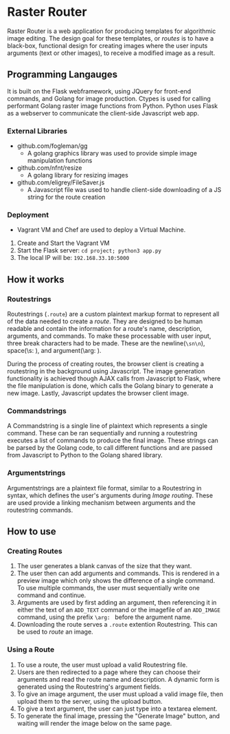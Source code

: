 # Raster Router
Raster Router is a web application for producing templates for algorithmic image editing. The design goal for these templates, or _routes_ is to have a black-box, functional design for creating images where the user inputs arguments (text or other images), to receive a modified image as a result. 

## Programming Langauges
It is built on the Flask webframework, using JQuery for front-end commands, and Golang for image production. Ctypes is used for calling performant Golang
raster image functions from Python. Python uses Flask as a webserver to communicate the client-side Javascript web app.

### External Libraries
- github.com/fogleman/gg
   + A golang graphics library was used to provide simple image manipulation functions
- github.com/nfnt/resize
   + A golang library for resizing images
- github.com/eligrey/FileSaver.js
   + A Javascript file was used to handle client-side downloading of a JS string for the route creation

### Deployment
- Vagrant VM and Chef are used to deploy a Virtual Machine.
1. Create and Start the Vagrant VM
2. Start the Flask server: `cd project; python3 app.py`
3. The local IP will be: `192.168.33.10:5000`

## How it works
### Routestrings
Routestrings (`.route`) are a custom plaintext markup format to represent all of the data needed to create a _route_. They are designed to be human readable and contain the information for a route's name, description, arguments, and commands. To make these processable with user input, three break characters had to be made. These are the newline(`\sn\n`), space(\s: ), and argument(\arg: ).

During the process of creating routes, the browser client is creating a routestring in the background using Javascript. The image generation functionality is achieved though AJAX calls from Javascript to Flask, where the file manipulation is done, which calls the Golang binary to generate a new image. Lastly, Javascript updates the browser client image.

### Commandstrings
A Commandstring is a single line of plaintext which represents a single command. These can be ran sequentially and running a routestring executes a list of commands to produce the final image. These strings can be parsed by the Golang code, to call different functions and are passed from Javascript to Python to the Golang shared library.

### Argumentstrings
Argumentstrings are a plaintext file format, similar to a Routestring in syntax, which defines the user's arguments during _Image routing_. These are used provide a linking mechanism between arguments and the routestring commands.

## How to use
### Creating Routes
1. The user generates a blank canvas of the size that they want.
2. The user then can add arguments and commands. This is rendered in a preview image which only shows the difference of a single command. To use multiple commands, the user must sequentially write one command and continue.
3. Arguments are used by first adding an argument, then referencing it in either the text of an `ADD_TEXT` command or the imagefile of an `ADD_IMAGE` command, using the prefix `\arg: ` before the argument name.
4. Downloading the route serves a `.route` extention Routestring. This can be used to _route_ an image.

### Using a Route
1. To use a route, the user must upload a valid Routestring file.
2. Users are then redirected to a page where they can choose their arguments and read the route name and description. A dynamic form is generated using the Routestring's argument fields.
3. To give an image argument, the user must upload a valid image file, then upload them to the server, using the upload button.
4. To give a text argument, the user can just type into a textarea element.
5. To generate the final image, pressing the "Generate Image" button, and waiting will render the image below on the same page. 


